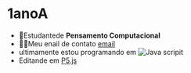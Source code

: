 # 1anoA
- :frog:Estudantede **Pensamento Computacional**
- :face_with_spiral_eyes:Meu enail de contato [email](henrique.paula.lucas@escola.pr.gov.br)
- ultimamente estou programando em ![Java scripit](https://img.shields.io/badge/JavaScript-323330?style=for-the-badge&logo=javascript&logoColor=F7DF1E)
- Editande em [P5.js](https://editor.p5js.org/)
